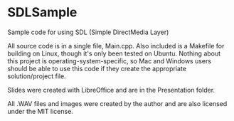 SDLSample
=========

Sample code for using SDL (Simple DirectMedia Layer)

All source code is in a single file, Main.cpp. Also included is a Makefile for building on Linux,
though it's only been tested on Ubuntu. Nothing about this project is operating-system-specific, so
Mac and Windows users should be able to use this code if they create the appropriate solution/project
file.

Slides were created with LibreOffice and are in the Presentation folder.

All .WAV files and images were created by the author and are also licensed under the MIT license.
